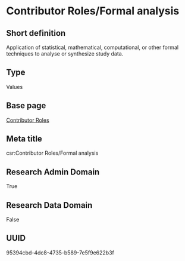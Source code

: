 # Contributor Roles/Formal analysis
## Short definition
Application of statistical, mathematical, computational, or other formal techniques to analyse or synthesize study data.
## Type
Values
## Base page
[Contributor Roles](../../Objects/Contributor%20Roles.md)
## Meta title
csr:Contributor Roles/Formal analysis
## Research Admin Domain
True
## Research Data Domain
False
## UUID
95394cbd-4dc8-4735-b589-7e5f9e622b3f
